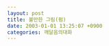 ```yaml
---
layout: post
title: 볼만한 그림(펌)
date: 2003-01-01 13:25:07 +0900
categories: 깨달음의대화
---
```

<img src="./assets/attach/images/198/967/1041395107.jpg" border="0" alt="" />
